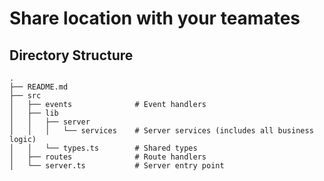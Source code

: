 # Share location with your teamates

## Directory Structure

```
.
├── README.md
├── src
│   ├── events              # Event handlers
│   ├── lib
│   │   ├── server
│   │   │   └── services    # Server services (includes all business logic)
│   │   └── types.ts        # Shared types
│   ├── routes              # Route handlers
│   └── server.ts           # Server entry point
```
